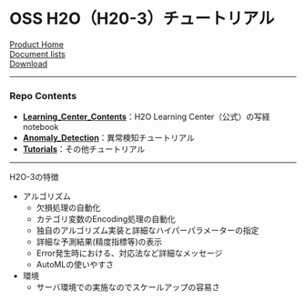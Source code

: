 # OSS H2O（H20-3）チュートリアル
  
[Product Home](https://www.h2o.ai/products/h2o/)  
[Document lists](https://docs.h2o.ai/h2o-3/index.html)  
[Download](https://h2o-release.s3.amazonaws.com/h2o/rel-zumbo/2/index.html)  
  
***
### Repo Contents
- [**Learning_Center_Contents**](./Learning_Center_Contents)：H2O Learning Center（公式）の写経notebook
- [**Anomaly_Detection**](./Anomaly_Detection)：異常検知チュートリアル
- [**Tutorials**](./Tutorials)：その他チュートリアル


***
H2O-3の特徴
- アルゴリズム
  - 欠損処理の自動化
  - カテゴリ変数のEncoding処理の自動化
  - 独自のアルゴリズム実装と詳細なハイパーパラメーターの指定
  - 詳細な予測結果(精度指標等)の表示
  - Error発生時における、対応法など詳細なメッセージ
  - AutoMLの使いやすさ
- 環境
  - サーバ環境での実施なのでスケールアップの容易さ
